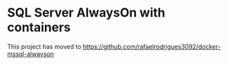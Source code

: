 # SQL Server AlwaysOn with containers

This project has moved to <https://github.com/rafaelrodrigues3092/docker-mssql-alwayson>

